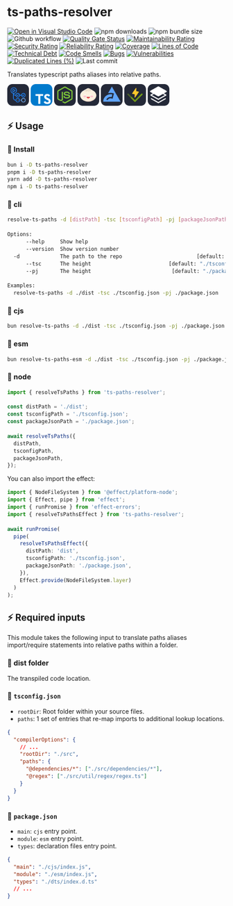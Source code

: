 # ts-paths-resolver

[![Open in Visual Studio Code](https://img.shields.io/static/v1?logo=visualstudiocode&label=&message=Open%20in%20Visual%20Studio%20Code&labelColor=2c2c32&color=007acc&logoColor=007acc)](https://github.dev/jpb06/ts-paths-resolver)
![npm downloads](https://img.shields.io/npm/dw/ts-paths-resolver?logo=npm&logoColor=red&label=npm%20downloads)
![npm bundle size](https://img.shields.io/bundlephobia/min/ts-paths-resolver)
![Github workflow](https://img.shields.io/github/actions/workflow/status/jpb06/ts-paths-resolver/ci.yml?branch=main&logo=github-actions&label=last%20workflow)
[![Quality Gate Status](https://sonarcloud.io/api/project_badges/measure?project=jpb06_ts-paths-resolver&metric=alert_status)](https://sonarcloud.io/summary/new_code?id=jpb06_ts-paths-resolver)
[![Maintainability Rating](https://sonarcloud.io/api/project_badges/measure?project=jpb06_ts-paths-resolver&metric=sqale_rating)](https://sonarcloud.io/dashboard?id=jpb06_ts-paths-resolver)
[![Security Rating](https://sonarcloud.io/api/project_badges/measure?project=jpb06_ts-paths-resolver&metric=security_rating)](https://sonarcloud.io/dashboard?id=jpb06_ts-paths-resolver)
[![Reliability Rating](https://sonarcloud.io/api/project_badges/measure?project=jpb06_ts-paths-resolver&metric=reliability_rating)](https://sonarcloud.io/dashboard?id=jpb06_ts-paths-resolver)
[![Coverage](https://sonarcloud.io/api/project_badges/measure?project=jpb06_ts-paths-resolver&metric=coverage)](https://sonarcloud.io/dashboard?id=jpb06_ts-paths-resolver)
[![Lines of Code](https://sonarcloud.io/api/project_badges/measure?project=jpb06_ts-paths-resolver&metric=ncloc)](https://sonarcloud.io/summary/new_code?id=jpb06_ts-paths-resolver)
[![Technical Debt](https://sonarcloud.io/api/project_badges/measure?project=jpb06_ts-paths-resolver&metric=sqale_index)](https://sonarcloud.io/summary/new_code?id=jpb06_ts-paths-resolver)
[![Code Smells](https://sonarcloud.io/api/project_badges/measure?project=jpb06_ts-paths-resolver&metric=code_smells)](https://sonarcloud.io/dashboard?id=jpb06_ts-paths-resolver)
[![Bugs](https://sonarcloud.io/api/project_badges/measure?project=jpb06_ts-paths-resolver&metric=bugs)](https://sonarcloud.io/summary/new_code?id=jpb06_ts-paths-resolver)
[![Vulnerabilities](https://sonarcloud.io/api/project_badges/measure?project=jpb06_ts-paths-resolver&metric=vulnerabilities)](https://sonarcloud.io/summary/new_code?id=jpb06_ts-paths-resolver)
[![Duplicated Lines (%)](https://sonarcloud.io/api/project_badges/measure?project=jpb06_ts-paths-resolver&metric=duplicated_lines_density)](https://sonarcloud.io/dashboard?id=jpb06_ts-paths-resolver)
![Last commit](https://img.shields.io/github/last-commit/jpb06/ts-paths-resolver?logo=git)

Translates typescript paths aliases into relative paths.

<!-- readme-package-icons start -->

<p align="left"><a href="https://docs.github.com/en/actions" target="_blank"><img height="50" width="50" src="https://raw.githubusercontent.com/jpb06/jpb06/master/icons/GithubActions-Dark.svg" /></a>&nbsp;<a href="https://www.typescriptlang.org/docs/" target="_blank"><img height="50" width="50" src="https://raw.githubusercontent.com/jpb06/jpb06/master/icons/TypeScript.svg" /></a>&nbsp;<a href="https://nodejs.org/en/docs/" target="_blank"><img height="50" width="50" src="https://raw.githubusercontent.com/jpb06/jpb06/master/icons/NodeJS-Dark.svg" /></a>&nbsp;<a href="https://bun.sh/docs" target="_blank"><img height="50" width="50" src="https://raw.githubusercontent.com/jpb06/jpb06/master/icons/Bun-Dark.svg" /></a>&nbsp;<a href="https://biomejs.dev/guides/getting-started/" target="_blank"><img height="50" width="50" src="https://raw.githubusercontent.com/jpb06/jpb06/master/icons/Biome-Dark.svg" /></a>&nbsp;<a href="https://vitest.dev/guide/" target="_blank"><img height="50" width="50" src="https://raw.githubusercontent.com/jpb06/jpb06/master/icons/Vitest-Dark.svg" /></a>&nbsp;<a href="https://www.effect.website/docs/quickstart" target="_blank"><img height="50" width="50" src="https://raw.githubusercontent.com/jpb06/jpb06/master/icons/Effect-Dark.svg" /></a></p>

<!-- readme-package-icons end -->

## ⚡ Usage

### 🔶 Install

```bash
bun i -D ts-paths-resolver
pnpm i -D ts-paths-resolver
yarn add -D ts-paths-resolver
npm i -D ts-paths-resolver
```

### 🔶 cli

```bash
resolve-ts-paths -d [distPath] -tsc [tsconfigPath] -pj [packageJsonPath]

Options:
      --help     Show help                                             [boolean]
      --version  Show version number                                   [boolean]
  -d             The path to the repo                        [default: "./dist"]
      --tsc      The height                         [default: "./tsconfig.json"]
      --pj       The height                          [default: "./package.json"]

Examples:
  resolve-ts-paths -d ./dist -tsc ./tsconfig.json -pj ./package.json
```

### 🧿 cjs

```bash
bun resolve-ts-paths -d ./dist -tsc ./tsconfig.json -pj ./package.json
```

### 🧿 esm

```bash
bun resolve-ts-paths-esm -d ./dist -tsc ./tsconfig.json -pj ./package.json
```

### 🔶 node

```ts
import { resolveTsPaths } from 'ts-paths-resolver';

const distPath = './dist';
const tsconfigPath = './tsconfig.json';
const packageJsonPath = './package.json';

await resolveTsPaths({
  distPath,
  tsconfigPath,
  packageJsonPath,
});
```

You can also import the effect:

```ts
import { NodeFileSystem } from '@effect/platform-node';
import { Effect, pipe } from 'effect';
import { runPromise } from 'effect-errors';
import { resolveTsPathsEffect } from 'ts-paths-resolver';

await runPromise(
  pipe(
    resolveTsPathsEffect({
      distPath: 'dist',
      tsconfigPath: './tsconfig.json',
      packageJsonPath: './package.json',
    }),
    Effect.provide(NodeFileSystem.layer)
  )
);
```

## ⚡ Required inputs

This module takes the following input to translate paths aliases import/require statements into relative paths within a folder.

### 🧿 dist folder

The transpiled code location.

### 🧿 `tsconfig.json`

- `rootDir`: Root folder within your source files.
- `paths`: 1 set of entries that re-map imports to additional lookup locations.

```json
{
  "compilerOptions": {
    // ...
    "rootDir": "./src",
    "paths": {
      "@dependencies/*": ["./src/dependencies/*"],
      "@regex": ["./src/util/regex/regex.ts"]
    }
  }
}
```

### 🧿 `package.json`

- `main`: `cjs` entry point.
- `module`: `esm` entry point.
- `types`: declaration files entry point.

```json
{
  "main": "./cjs/index.js",
  "module": "./esm/index.js",
  "types": "./dts/index.d.ts"
  // ...
}
```
